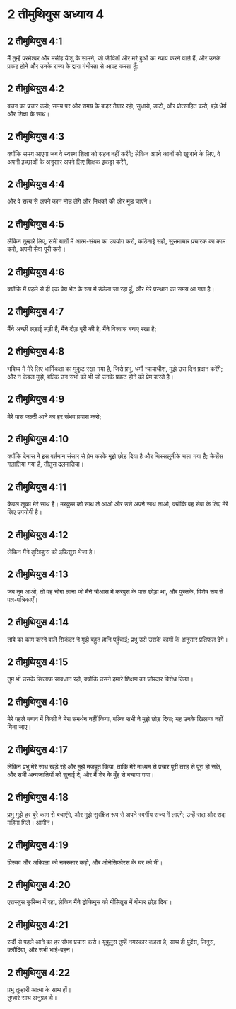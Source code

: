 # 2 तीमुथियुस अध्याय 4

## 2 तीमुथियुस 4:1

मैं तुम्हें परमेश्वर और मसीह यीशु के सामने, जो जीवितों और मरे हुओं का न्याय करने वाले हैं, और उनके प्रकट होने और उनके राज्य के द्वारा गंभीरता से आग्रह करता हूँ:

## 2 तीमुथियुस 4:2

वचन का प्रचार करो; समय पर और समय के बाहर तैयार रहो; सुधारो, डांटो, और प्रोत्साहित करो, बड़े धैर्य और शिक्षा के साथ।

## 2 तीमुथियुस 4:3

क्योंकि समय आएगा जब वे स्वस्थ शिक्षा को सहन नहीं करेंगे; लेकिन अपने कानों को खुजाने के लिए, वे अपनी इच्छाओं के अनुसार अपने लिए शिक्षक इकट्ठा करेंगे,

## 2 तीमुथियुस 4:4

और वे सत्य से अपने कान मोड़ लेंगे और मिथकों की ओर मुड़ जाएंगे।

## 2 तीमुथियुस 4:5

लेकिन तुम्हारे लिए, सभी बातों में आत्म-संयम का उपयोग करो, कठिनाई सहो, सुसमाचार प्रचारक का काम करो, अपनी सेवा पूरी करो।

## 2 तीमुथियुस 4:6

क्योंकि मैं पहले से ही एक पेय भेंट के रूप में उंडेला जा रहा हूँ, और मेरे प्रस्थान का समय आ गया है।

## 2 तीमुथियुस 4:7

मैंने अच्छी लड़ाई लड़ी है, मैंने दौड़ पूरी की है, मैंने विश्वास बनाए रखा है;

## 2 तीमुथियुस 4:8

भविष्य में मेरे लिए धार्मिकता का मुकुट रखा गया है, जिसे प्रभु, धर्मी न्यायाधीश, मुझे उस दिन प्रदान करेंगे; और न केवल मुझे, बल्कि उन सभी को भी जो उनके प्रकट होने को प्रेम करते हैं।

## 2 तीमुथियुस 4:9

मेरे पास जल्दी आने का हर संभव प्रयास करो;

## 2 तीमुथियुस 4:10

क्योंकि देमास ने इस वर्तमान संसार से प्रेम करके मुझे छोड़ दिया है और थिस्सलुनीके चला गया है; क्रेसेंस गलातिया गया है, तीतुस दलमातिया।

## 2 तीमुथियुस 4:11

केवल लूका मेरे साथ है। मरकुस को साथ ले आओ और उसे अपने साथ लाओ, क्योंकि वह सेवा के लिए मेरे लिए उपयोगी है।

## 2 तीमुथियुस 4:12

लेकिन मैंने तुखिकुस को इफिसुस भेजा है।

## 2 तीमुथियुस 4:13

जब तुम आओ, तो वह चोगा लाना जो मैंने त्रौआस में करपुस के पास छोड़ा था, और पुस्तकें, विशेष रूप से पत्र-पत्रिकाएँ।

## 2 तीमुथियुस 4:14

तांबे का काम करने वाले सिकंदर ने मुझे बहुत हानि पहुँचाई; प्रभु उसे उसके कामों के अनुसार प्रतिफल देंगे।

## 2 तीमुथियुस 4:15

तुम भी उसके खिलाफ सावधान रहो, क्योंकि उसने हमारे शिक्षण का जोरदार विरोध किया।

## 2 तीमुथियुस 4:16

मेरे पहले बचाव में किसी ने मेरा समर्थन नहीं किया, बल्कि सभी ने मुझे छोड़ दिया; यह उनके खिलाफ नहीं गिना जाए।

## 2 तीमुथियुस 4:17

लेकिन प्रभु मेरे साथ खड़े रहे और मुझे मजबूत किया, ताकि मेरे माध्यम से प्रचार पूरी तरह से पूरा हो सके, और सभी अन्यजातियों को सुनाई दे; और मैं शेर के मुँह से बचाया गया।

## 2 तीमुथियुस 4:18

प्रभु मुझे हर बुरे काम से बचाएंगे, और मुझे सुरक्षित रूप से अपने स्वर्गीय राज्य में लाएंगे; उन्हें सदा और सदा महिमा मिले। आमीन।

## 2 तीमुथियुस 4:19

प्रिस्का और अक्विला को नमस्कार कहो, और ओनेसिफोरस के घर को भी।

## 2 तीमुथियुस 4:20

एरास्तुस कुरिन्थ में रहा, लेकिन मैंने ट्रोफिमुस को मीलितुस में बीमार छोड़ दिया।

## 2 तीमुथियुस 4:21

सर्दी से पहले आने का हर संभव प्रयास करो। यूबुलुस तुम्हें नमस्कार कहता है, साथ ही पुदेंस, लिनुस, क्लौदिया, और सभी भाई-बहन।

## 2 तीमुथियुस 4:22

प्रभु तुम्हारी आत्मा के साथ हों।  
तुम्हारे साथ अनुग्रह हो।
